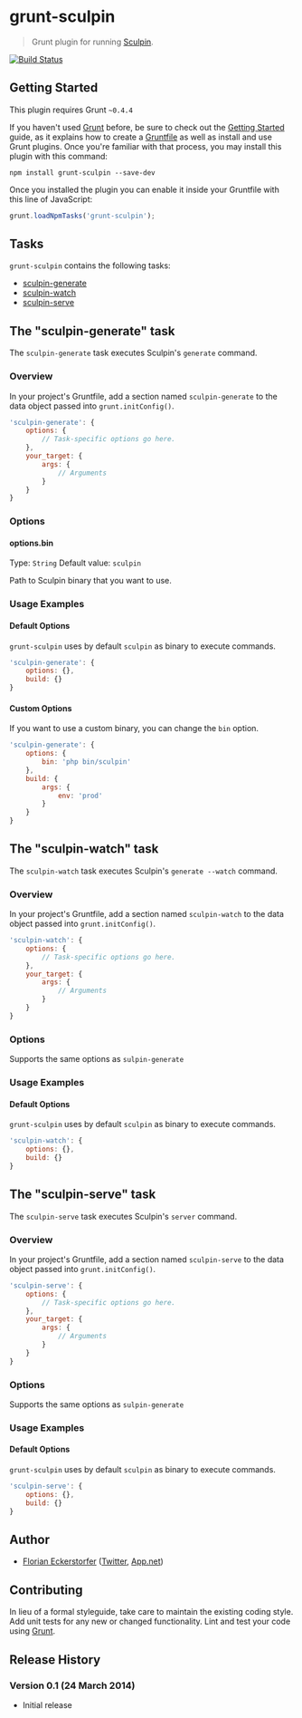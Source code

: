 # grunt-sculpin

> Grunt plugin for running [Sculpin](https://sculpin.io).

[![Build Status](https://travis-ci.org/florianeckerstorfer/grunt-sculpin.svg?branch=master)](https://travis-ci.org/florianeckerstorfer/grunt-sculpin)

## Getting Started
This plugin requires Grunt `~0.4.4`

If you haven't used [Grunt](http://gruntjs.com/) before, be sure to check out the [Getting Started](http://gruntjs.com/getting-started) guide, as it explains how to create a [Gruntfile](http://gruntjs.com/sample-gruntfile) as well as install and use Grunt plugins. Once you're familiar with that process, you may install this plugin with this command:

```shell
npm install grunt-sculpin --save-dev
```

Once you installed the plugin you can enable it inside your Gruntfile with this line of JavaScript:

```js
grunt.loadNpmTasks('grunt-sculpin');
```

## Tasks

`grunt-sculpin` contains the following tasks:

- [sculpin-generate](#the-sculpin-generate-task)
- [sculpin-watch](#the-sculpin-watch-task)
- [sculpin-serve](#the-sculpin-serve-task)

## The "sculpin-generate" task

The `sculpin-generate` task executes Sculpin's `generate` command.

### Overview
In your project's Gruntfile, add a section named `sculpin-generate` to the data object passed into `grunt.initConfig()`.

```js
'sculpin-generate': {
    options: {
        // Task-specific options go here.
    },
    your_target: {
        args: {
            // Arguments
        }
    }
}
```

### Options

#### options.bin
Type: `String`
Default value: `sculpin`

Path to Sculpin binary that you want to use.

### Usage Examples

#### Default Options
`grunt-sculpin` uses by default `sculpin` as binary to execute commands.

```js
'sculpin-generate': {
    options: {},
    build: {}
}
```

#### Custom Options
If you want to use a custom binary, you can change the `bin` option.

```js
'sculpin-generate': {
    options: {
        bin: 'php bin/sculpin'
    },
    build: {
        args: {
            env: 'prod'
        }
    }
}
```

## The "sculpin-watch" task

The `sculpin-watch` task executes Sculpin's `generate --watch` command.

### Overview
In your project's Gruntfile, add a section named `sculpin-watch` to the data object passed into `grunt.initConfig()`.

```js
'sculpin-watch': {
    options: {
        // Task-specific options go here.
    },
    your_target: {
        args: {
            // Arguments
        }
    }
}
```

### Options

Supports the same options as `sulpin-generate`

### Usage Examples

#### Default Options
`grunt-sculpin` uses by default `sculpin` as binary to execute commands.

```js
'sculpin-watch': {
    options: {},
    build: {}
}
```

## The "sculpin-serve" task

The `sculpin-serve` task executes Sculpin's `server` command.

### Overview
In your project's Gruntfile, add a section named `sculpin-serve` to the data object passed into `grunt.initConfig()`.

```js
'sculpin-serve': {
    options: {
        // Task-specific options go here.
    },
    your_target: {
        args: {
            // Arguments
        }
    }
}
```

### Options

Supports the same options as `sulpin-generate`

### Usage Examples

#### Default Options
`grunt-sculpin` uses by default `sculpin` as binary to execute commands.

```js
'sculpin-serve': {
    options: {},
    build: {}
}
```


## Author
- [Florian Eckerstorfer](http://florian.ec) ([Twitter](http://twitter.com/Florian_), [App.net](http://app.net/florian))

## Contributing
In lieu of a formal styleguide, take care to maintain the existing coding style. Add unit tests for any new or changed functionality. Lint and test your code using [Grunt](http://gruntjs.com/).

## Release History

### Version 0.1 (24 March 2014)

- Initial release
